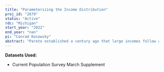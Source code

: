 ```yaml
---
title: "Parameterizing the Income Distribution"
proj_id: "2679"
status: "Active"
rdc: "Michigan"
start_year: "2022"
end_year: "nan"
pi: "Conrad Kosowsky"
abstract: "Pareto established a century ago that large incomes follow a power law, but the body of the income distribution is still largely uncharacterized. Rather, authors have modeled incomes using a variety of different distributions including generalized beta, a combination of log-normal and Pareto, and a combination of Boltzman-Gibbs and Pareto. Historically, modeling choices have been even more varied. For this project, I will fill this gap in the literature by establishing which distribution or select multiple distributions fit the data most closely. I will estimate the model parameters and show the fit visually, and I will analyze the error under the best-fitting parametric model. I will use Current Population Survey data from 1970 to 2020 as available, and I will base my analysis on the variables that measure total income and income of different types at the individual, family, and household level. Plotting both the model and the sample density on top of one another allows for a clear and easy judgement on the various fits. I will use both a linear plot to evaluate the fit in the body of the distribution and a log-log plot to evaluate the fit in the tail. My project requires access to restricted data because using publicly available, top-coded data will introduce an unknown amount of error into my estimates. If the error is extreme, it may become less clear which distribution matches most closely."
---
```


**Datasets Used:**

  - Current Population Survey March Supplement 

